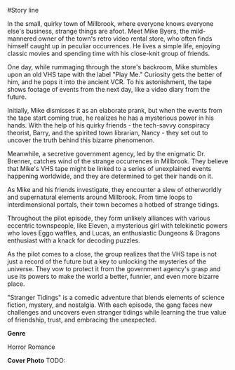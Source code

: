 #Story line

In the small, quirky town of Millbrook, where everyone knows everyone else's business, strange things are afoot. Meet Mike Byers, the mild-mannered owner of the town's retro video rental store, who often finds himself caught up in peculiar occurrences. He lives a simple life, enjoying classic movies and spending time with his close-knit group of friends.

One day, while rummaging through the store's backroom, Mike stumbles upon an old VHS tape with the label "Play Me." Curiosity gets the better of him, and he pops it into the ancient VCR. To his astonishment, the tape shows footage of events from the next day, like a video diary from the future.

Initially, Mike dismisses it as an elaborate prank, but when the events from the tape start coming true, he realizes he has a mysterious power in his hands. With the help of his quirky friends - the tech-savvy conspiracy theorist, Barry, and the spirited town librarian, Nancy - they set out to uncover the truth behind this bizarre phenomenon.

Meanwhile, a secretive government agency, led by the enigmatic Dr. Brenner, catches wind of the strange occurrences in Millbrook. They believe that Mike's VHS tape might be linked to a series of unexplained events happening worldwide, and they are determined to get their hands on it.

As Mike and his friends investigate, they encounter a slew of otherworldly and supernatural elements around Millbrook. From time loops to interdimensional portals, their town becomes a hotbed of strange tidings.

Throughout the pilot episode, they form unlikely alliances with various eccentric townspeople, like Eleven, a mysterious girl with telekinetic powers who loves Eggo waffles, and Lucas, an enthusiastic Dungeons & Dragons enthusiast with a knack for decoding puzzles.

As the pilot comes to a close, the group realizes that the VHS tape is not just a record of the future but a key to unlocking the mysteries of the universe. They vow to protect it from the government agency's grasp and use its powers to make the world a better, funnier, and even more bizarre place.

"Stranger Tidings" is a comedic adventure that blends elements of science fiction, mystery, and nostalgia. With each episode, the gang faces new challenges and uncovers even stranger tidings while learning the true value of friendship, trust, and embracing the unexpected.

**Genre**

Horror
Romance

**Cover Photo**
TODO: